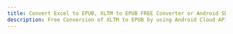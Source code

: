 ---title: Convert Excel to EPUB, XLTM to EPUB FREE Converter or Android SDKdescription: Free Conversion of XLTM to EPUB by using Android Cloud APIs & SDKs. Also Create, Edit & Render Microsoft Excel, CSV and SpreadsheetML worksheets or spreadsheet in the Cloud.---